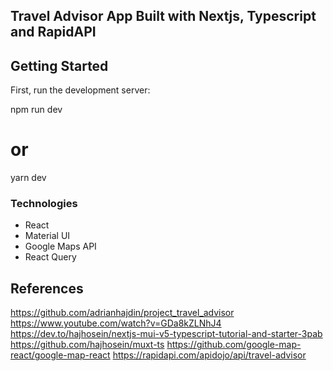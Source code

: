 ## Travel Advisor App Built with Nextjs, Typescript and RapidAPI
## Getting Started

First, run the development server:

npm run dev
# or
yarn dev

### Technologies
- React
- Material UI
- Google Maps API
- React Query


## References
https://github.com/adrianhajdin/project_travel_advisor
https://www.youtube.com/watch?v=GDa8kZLNhJ4
https://dev.to/hajhosein/nextjs-mui-v5-typescript-tutorial-and-starter-3pab
https://github.com/hajhosein/muxt-ts
https://github.com/google-map-react/google-map-react
https://rapidapi.com/apidojo/api/travel-advisor
